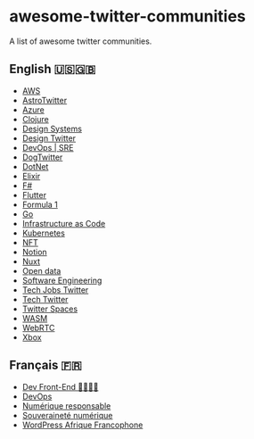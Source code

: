 # awesome-twitter-communities

A list of awesome twitter communities.

## English 🇺🇸🇬🇧

- [AWS](https://twitter.com/i/communities/1471503983839567878)
- [AstroTwitter](https://twitter.com/i/communities/1433240493408722945)
- [Azure](https://twitter.com/i/communities/1443318189031559173)
- [Clojure](https://twitter.com/i/communities/1494013093059432451)
- [Design Systems](https://twitter.com/i/communities/1440734625513439237)
- [Design Twitter](https://twitter.com/i/communities/1453877367030484992)
- [DevOps | SRE](https://twitter.com/i/communities/1523681883384549376)
- [DogTwitter](https://twitter.com/i/communities/1432860025005826048)
- [DotNet](https://twitter.com/i/communities/1488624124817666051)
- [Elixir](https://twitter.com/i/communities/1493287155942232066)
- [F#](https://twitter.com/i/communities/1493280005589196801)
- [Flutter](https://twitter.com/i/communities/1472249315724771329)
- [Formula 1](https://twitter.com/i/communities/1442988929070731268)
- [Go](https://twitter.com/i/communities/1493637136502960134)
- [Infrastructure as Code](https://twitter.com/i/communities/1472161952264863751)
- [Kubernetes](https://twitter.com/i/communities/1444745802383953921)
- [NFT](https://twitter.com/i/communities/1435307090197684225)
- [Notion](https://twitter.com/i/communities/1453875227058974754)
- [Nuxt](https://twitter.com/i/communities/1498235047194808320)
- [Open data](https://twitter.com/i/communities/1498662373930024965)
- [Software Engineering](https://twitter.com/i/communities/1699807431709041070)
- [Tech Jobs Twitter](https://twitter.com/i/communities/1471550472196530176)
- [Tech Twitter](https://twitter.com/i/communities/1472105760389668865)
- [Twitter Spaces](https://twitter.com/i/communities/1443304499981045775)
- [WASM](https://twitter.com/i/communities/1497545442023944192)
- [WebRTC](https://twitter.com/i/communities/1498133315164860419)
- [Xbox](https://twitter.com/i/communities/1455305732912418820)

## Français 🇫🇷

- [Dev Front-End 👩‍💻🧑‍💻](https://twitter.com/i/communities/1496753406559596545)
- [DevOps](https://twitter.com/i/communities/1564613138464612354)
- [Numérique responsable](https://twitter.com/i/communities/1492834365876936704)
- [Souveraineté numérique](https://twitter.com/i/communities/1492137441607753728)
- [WordPress Afrique Francophone](https://twitter.com/i/communities/1518352832826679296)

<!--
URL to search for communities

https://twitter.com/search?q=url%3Atwitter.com%2Fi%2Fcommunities
 -->
